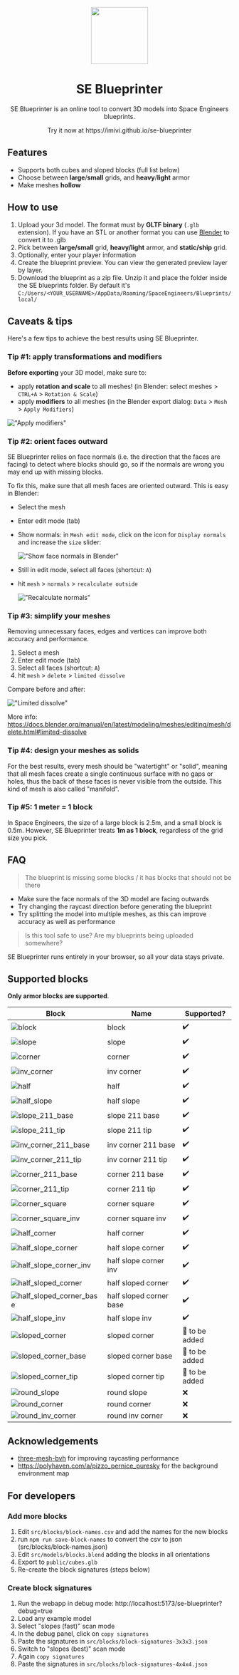 <p align="center">
  <img src="docs/logo.svg" width="128" height="128"/>
</p>

<h1 align="center">
  SE Blueprinter
</h1>

<p align="center">
  SE Blueprinter is an online tool to convert 3D models into Space Engineers blueprints.
</p>

<p align="center">
  Try it now at https://imivi.github.io/se-blueprinter
</p>


## Features

* Supports both cubes and sloped blocks (full list below)
* Choose between **large**/**small** grids, and **heavy**/**light** armor
* Make meshes **hollow**

## How to use

1. Upload your 3d model. The format must by **GLTF binary** (`.glb` extension). If you have an STL or another format you can use [Blender](https://www.blender.org/) to convert it to .glb
1. Pick between **large/small** grid, **heavy/light** armor, and **static/ship** grid.
1. Optionally, enter your player information
1. Create the blueprint preview. You can view the generated preview layer by layer.
1. Download the blueprint as a zip file. Unzip it and place the folder inside the SE blueprints folder. By default it's `C:/Users/<YOUR_USERNAME>/AppData/Roaming/SpaceEngineers/Blueprints/local/`

## Caveats & tips

Here's a few tips to achieve the best results using SE Blueprinter.

### Tip #1: apply transformations and modifiers

**Before exporting** your 3D model, make sure to:

* apply **rotation and scale** to all meshes! (in Blender: select meshes > `CTRL+A` > `Rotation & Scale`)
* apply **modifiers** to all meshes (in the Blender export dialog: `Data` > `Mesh` > `Apply Modifiers`)

!["Apply modifiers"](/docs/export_apply_modifiers.png)

### Tip #2: orient faces outward

SE Blueprinter relies on face normals (i.e. the direction that the faces are facing) to detect where blocks should go, so if the normals are wrong you may end up with missing blocks.

To fix this, make sure that all mesh faces are oriented outward. This is easy in Blender:

* Select the mesh
* Enter edit mode (tab)
* Show normals: in `Mesh edit mode`, click on the icon for `Display normals` and increase the `size` slider:

  !["Show face normals in Blender"](/docs/show_normals_arrows.png)

* Still in edit mode, select all faces (shortcut: `A`)
* hit `mesh` > `normals` > `recalculate outside`

  !["Recalculate normals"](/docs/recalculate_normals.png)

### Tip #3: simplify your meshes

Removing unnecessary faces, edges and vertices can improve both accuracy and performance.

1. Select a mesh
2. Enter edit mode (tab)
3. Select all faces (shortcut: `A`)
3. hit `mesh` > `delete` > `limited dissolve`

Compare before and after:

!["Limited dissolve"](/docs/dissolve_faces_before_after.png)

More info: https://docs.blender.org/manual/en/latest/modeling/meshes/editing/mesh/delete.html#limited-dissolve

### Tip #4: design your meshes as solids

For the best results, every mesh should be "watertight" or "solid", meaning that all mesh faces create a single continuous surface with no gaps or holes, thus the back of these faces is never visible from the outside. This kind of mesh is also called "manifold".

### Tip #5: 1 meter = 1 block

In Space Engineers, the size of a large block is 2.5m, and a small block is 0.5m. However, SE Blueprinter treats **1m as 1 block**, regardless of the grid size you pick.

## FAQ

> The blueprint is missing some blocks / it has blocks that should not be there

* Make sure the face normals of the 3D model are facing outwards
* Try changing the raycast direction before generating the blueprint
* Try splitting the model into multiple meshes, as this can improve accuracy as well as performance

> Is this tool safe to use? Are my blueprints being uploaded somewhere?

SE Blueprinter runs entirely in your browser, so all your data stays private.

## Supported blocks

**Only armor blocks are supported**.

| Block                                                                 | Name                    | Supported? |
| --------------------------------------------------------------------- | ----------------------- | ---------- |
| ![block](public/blocks/block.png)                                     | block                   | ✔️         |
| ![slope](public/blocks/slope.png)                                     | slope                   | ✔️         |
| ![corner](public/blocks/corner.png)                                   | corner                  | ✔️         |
| ![inv_corner](public/blocks/inv_corner.png)                           | inv corner              | ✔️         |
| ![half](public/blocks/half.png)                                       | half                    | ✔️         |
| ![half_slope](public/blocks/half_slope.png)                           | half slope              | ✔️         |
| ![slope_211_base](public/blocks/slope_211_base.png)                   | slope 211 base          | ✔️         |
| ![slope_211_tip](public/blocks/slope_211_tip.png)                     | slope 211 tip           | ✔️         |
| ![inv_corner_211_base](public/blocks/inv_corner_211_base.png)         | inv corner 211 base     | ✔️         |
| ![inv_corner_211_tip](public/blocks/inv_corner_211_tip.png)           | inv corner 211 tip      | ✔️         |
| ![corner_211_base](public/blocks/corner_211_base.png)                 | corner 211 base         | ✔️         |
| ![corner_211_tip](public/blocks/corner_211_tip.png)                   | corner 211 tip          | ✔️         |
| ![corner_square](public/blocks/corner_square.png)                     | corner square           | ✔️         |
| ![corner_square_inv](public/blocks/corner_square_inv.png)             | corner square inv       | ✔️         |
| ![half_corner](public/blocks/half_corner.png)                         | half corner             | ✔️         |
| ![half_slope_corner](public/blocks/half_slope_corner.png)             | half slope corner       | ✔️         |
| ![half_slope_corner_inv](public/blocks/half_slope_corner_inv.png)     | half slope corner inv   | ✔️         |
| ![half_sloped_corner](public/blocks/half_sloped_corner.png)           | half sloped corner      | ✔️         |
| ![half_sloped_corner_base](public/blocks/half_sloped_corner_base.png) | half sloped corner base | ✔️         |
| ![half_slope_inv](public/blocks/half_slope_inv.png)                   | half slope inv          | ✔️         |
| ![sloped_corner](public/blocks/sloped_corner.png)                     | sloped corner           | 🚧 to be added         |
| ![sloped_corner_base](public/blocks/sloped_corner_base.png)           | sloped corner base      | 🚧 to be added         |
| ![sloped_corner_tip](public/blocks/sloped_corner_tip.png)             | sloped corner tip       | 🚧 to be added         |
| ![round_slope](public/blocks/round_slope.png)                         | round slope             | ❌         |
| ![round_corner](public/blocks/round_corner.png)                       | round corner            | ❌         |
| ![round_inv_corner](public/blocks/round_inv_corner.png)               | round inv corner        | ❌         |

## Acknowledgements

* [three-mesh-bvh](https://github.com/gkjohnson/three-mesh-bvh) for improving raycasting performance
* https://polyhaven.com/a/pizzo_pernice_puresky for the background environment map

## For developers

### Add more blocks

1. Edit `src/blocks/block-names.csv` and add the names for the new blocks
2. run `npm run save-block-names` to convert the csv to json (src/blocks/block-names.json)
3. Edit `src/models/blocks.blend` adding the blocks in all orientations
4. Export to `public/cubes.glb`
5. Re-create the block signatures (steps below)

### Create block signatures

1. Run the webapp in debug mode: http://localhost:5173/se-blueprinter?debug=true
2. Load any example model
3. Select "slopes (fast)" scan mode
4. In the debug panel, click on `copy signatures`
5. Paste the signatures in `src/blocks/block-signatures-3x3x3.json`
6. Switch to "slopes (best)" scan mode
7. Again `copy signatures`
8. Paste the signatures in `src/blocks/block-signatures-4x4x4.json`